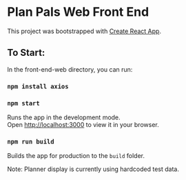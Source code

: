 # Plan Pals Web Front End
This project was bootstrapped with [Create React App](https://github.com/facebook/create-react-app).

## To Start:
In the front-end-web directory, you can run:

### `npm install axios`
### `npm start`

Runs the app in the development mode.\
Open [http://localhost:3000](http://localhost:3000) to view it in your browser.

### `npm run build`

Builds the app for production to the `build` folder.

Note: Planner display is currently using hardcoded test data.

